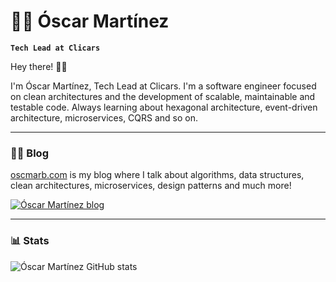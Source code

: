# 👨‍💻 Óscar Martínez

**`Tech Lead at Clicars`**

Hey there! 👋🏻

I'm Óscar Martínez, Tech Lead at Clicars. I'm a software engineer focused on clean architectures and the development of
scalable, maintainable and testable code. Always learning about hexagonal architecture, event-driven architecture,
microservices, CQRS and so on.

---

### 👨‍💻 Blog

<a href="oscmarb.com">oscmarb.com</a> is my blog where I talk about algorithms, data structures, clean architectures,
microservices, design patterns and much more!

<a href="https://oscmarb.com">
<img src="https://oscmarb.com/opengraph.webp" alt="Óscar Martínez blog" />
</a>

---

### 📊 Stats

<img src="https://github-readme-stats.vercel.app/api?username=oscmarb&show_icons=true&theme=radical" alt="Óscar Martínez GitHub stats" />